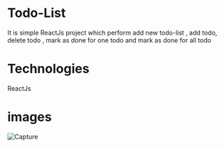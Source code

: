 # Todo-List
It is simple ReactJs project which perform add new todo-list , add todo, delete todo , mark as done for one todo and mark as done for all todo 
# Technologies
ReactJs
# images
![Capture](https://github.com/niranjan-digraje/Todo-List/assets/155544790/c8536858-bff9-423b-b59f-5b7b248bda3f)


